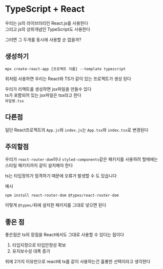 # TypeScript + React

우리는 js의 라이브러리인 React.js를 사용한다<br>
그리고 js의 상위개념인 TypeScript도 사용한다<br>

그러면 그 두개를 동시에 사용할 순 없을까?

## 생성하기

```
mpx create-react-app {프로젝트 이름} --template typescript
```

위처럼 사용하면 우리는 React와 TS가 같이 있는 프로젝트가 생성 된다

우리가 리엑트를 생성하면 jsx파일을 만들수 있다<br>
ts가 포함되어 있는 jsx파일은 tsx라고 한다<br>
`파일명.tsx`

## 다른점

일단 React프로젝트의 `App.js`와 `index.js`는 `App.tsx`와 `index.tsx`로 변경된다<br>

## 주의할점

우리가 `react-router-dom`이나 `styled-components`같은 패키지를 사용하려 할때에는 스타일 패키지까지 같이 설치해야 한다<br>

ts는 타입정의가 엄격하기 때문에 오류가 발생할 수 도 있습니다

예시

```
npm install react-router-dom @types/react-router-dom
```

이렇게 `@types/`뒤에 설치한 패키지를 그대로 넣으면 된다

## 좋은 점

좋은점은 ts의 장점을 React에서도 그대로 사용할 수 있다는 점이다<br>

1. 타입지정으로 타입안정성 확보
2. 유지보수성 대폭 증가

위에 2가지 이유만으로 react에 ts를 같이 사용하는건 훌룡한 선택이라고 생각한다
